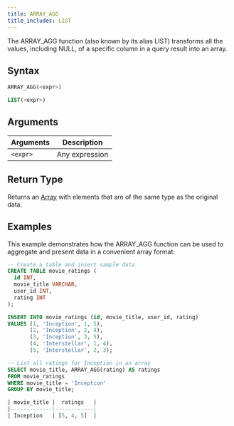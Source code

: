 ```yaml
---
title: ARRAY_AGG
title_includes: LIST
---
```


The ARRAY_AGG function (also known by its alias LIST) transforms all the values, including NULL, of a specific column in a query result into an array.

## Syntax

```sql
ARRAY_AGG(<expr>)

LIST(<expr>)
```

## Arguments

| Arguments | Description    |
|-----------| -------------- |
| `<expr>`  | Any expression |

## Return Type

Returns an [Array](../../13-sql-reference/10-data-types/40-data-type-array-types.md) with elements that are of the same type as the original data.

## Examples

This example demonstrates how the ARRAY_AGG function can be used to aggregate and present data in a convenient array format:

```sql
-- Create a table and insert sample data
CREATE TABLE movie_ratings (
  id INT,
  movie_title VARCHAR,
  user_id INT,
  rating INT
);

INSERT INTO movie_ratings (id, movie_title, user_id, rating)
VALUES (1, 'Inception', 1, 5),
       (2, 'Inception', 2, 4),
       (3, 'Inception', 3, 5),
       (4, 'Interstellar', 1, 4),
       (5, 'Interstellar', 2, 3);

-- List all ratings for Inception in an array
SELECT movie_title, ARRAY_AGG(rating) AS ratings
FROM movie_ratings
WHERE movie_title = 'Inception'
GROUP BY movie_title;

| movie_title |  ratings   |
|-------------|------------|
| Inception   | [5, 4, 5]  |
```